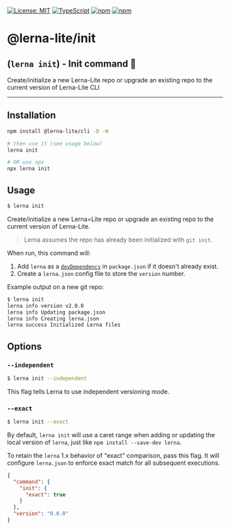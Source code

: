 [![License: MIT](https://img.shields.io/badge/License-MIT-yellow.svg)](https://opensource.org/licenses/MIT)
[![TypeScript](https://img.shields.io/badge/%3C%2F%3E-TypeScript-%230074c1.svg)](http://www.typescriptlang.org/)
[![npm](https://img.shields.io/npm/dy/@lerna-lite/init?color=forest)](https://www.npmjs.com/package/@lerna-lite/init)
[![npm](https://img.shields.io/npm/v/@lerna-lite/init.svg?logo=npm&logoColor=fff&label=npm&color=limegreen)](https://www.npmjs.com/package/@lerna-lite/init)

# @lerna-lite/init
## (`lerna init`) - Init command 🏁

Create/initialize a new Lerna-Lite repo or upgrade an existing repo to the current version of Lerna-Lite CLI

---

## Installation
```sh
npm install @lerna-lite/cli -D -W

# then use it (see usage below)
lerna init

# OR use npx
npx lerna init
```

## Usage

```sh
$ lerna init
```

Create/initialize a new Lerna=Lite repo or upgrade an existing repo to the current version of Lerna-Lite.

> Lerna assumes the repo has already been initialized with `git init`.

When run, this command will:

1. Add `lerna` as a [`devDependency`](https://docs.npmjs.com/files/package.json#devdependencies) in `package.json` if it doesn't already exist.
2. Create a `lerna.json` config file to store the `version` number.

Example output on a new git repo:

```sh
$ lerna init
lerna info version v2.0.0
lerna info Updating package.json
lerna info Creating lerna.json
lerna success Initialized Lerna files
```

## Options

### `--independent`

```sh
$ lerna init --independent
```

This flag tells Lerna to use independent versioning mode.

### `--exact`

```sh
$ lerna init --exact
```

By default, `lerna init` will use a caret range when adding or updating
the local version of `lerna`, just like `npm install --save-dev lerna`.

To retain the `lerna` 1.x behavior of "exact" comparison, pass this flag.
It will configure `lerna.json` to enforce exact match for all subsequent executions.

```json
{
  "command": {
    "init": {
      "exact": true
    }
  },
  "version": "0.0.0"
}
```
